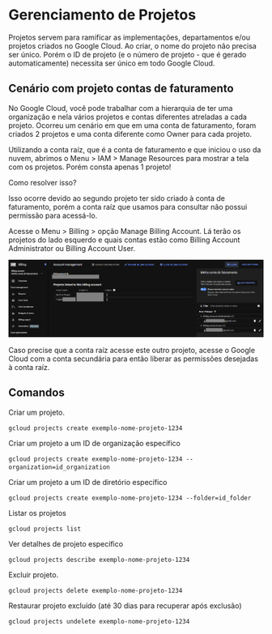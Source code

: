# Gerenciamento de Projetos

Projetos servem para ramificar as implementações, departamentos e/ou projetos criados no Google Cloud.
Ao criar, o nome do projeto não precisa ser único. Porém o ID de projeto (e o número de projeto - que é gerado automaticamente) necessita ser único em todo Google Cloud.

## Cenário com projeto contas de faturamento

No Google Cloud, você pode trabalhar com a hierarquia de ter uma organização e nela vários projetos e contas diferentes atreladas a cada projeto.
Ocorreu um cenário em que em uma conta de faturamento, foram criados 2 projetos e uma conta diferente como Owner para cada projeto.

Utilizando a conta raíz, que é a conta de faturamento e que iniciou o uso da nuvem, abrimos o Menu > IAM > Manage Resources para mostrar a tela com os projetos. Porém consta apenas 1 projeto!

Como resolver isso?

Isso ocorre devido ao segundo projeto ter sido criado à conta de faturamento, porém a conta raíz que usamos para consultar não possui permissão para acessá-lo.

Acesse o Menu > Billing > opção Manage Billing Account.
Lá terão os projetos do lado esquerdo e quais contas estão como Billing Account Administrator ou Billing Account User.

![account-management.png](/project-management/pics/account-management.png)

Caso precise que a conta raíz acesse este outro projeto, acesse o Google Cloud com a conta secundária para então liberar as permissões desejadas à conta raíz.

## Comandos

Criar um projeto.
```
gcloud projects create exemplo-nome-projeto-1234
```

Criar um projeto a um ID de organização específico
```
gcloud projects create exemplo-nome-projeto-1234 --organization=id_organization
```

Criar um projeto a um ID de diretório específico
```
gcloud projects create exemplo-nome-projeto-1234 --folder=id_folder
```

Listar os projetos
```
gcloud projects list
```

Ver detalhes de projeto específico
```
gcloud projects describe exemplo-nome-projeto-1234
```

Excluir projeto.
```
gcloud projects delete exemplo-nome-projeto-1234
```

Restaurar projeto excluído (até 30 dias para recuperar após exclusão)
```
gcloud projects undelete exemplo-nome-projeto-1234
```